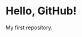 <!-- index.html -->
<!DOCTYPE html>
<html lang="en">
<head>
    <meta charset="UTF-8">
    <title>Welcome</title>
</head>
<body>
    <h1>Hello, GitHub!</h1>
    <p>My first repository.</p>
</body>
</html>
